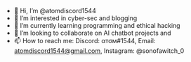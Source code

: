- 👋 Hi, I’m @atomdiscord1544
- 👀 I’m interested in cyber-sec and blogging
- 🌱 I’m currently learning programming and ethical hacking
- 💞️ I’m looking to collaborate on AI chatbot projects and 
- 📫 How to reach me: Discord: αтσм#1544, Email: atomdiscord1544@gmail.com, Instagram: @sonofawitch_0

<!---
atomdiscord1544/atomdiscord1544 is a ✨ special ✨ repository because its `README.md` (this file) appears on your GitHub profile.
You can click the Preview link to take a look at your changes.
--->
